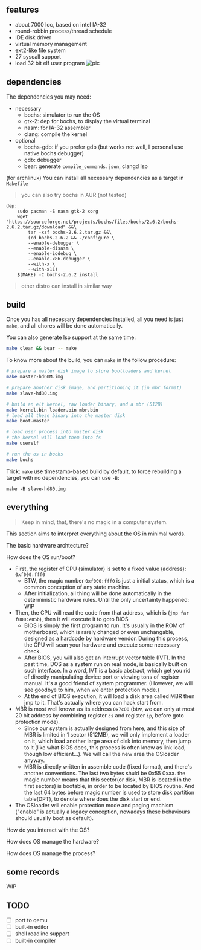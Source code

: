 ## features
- about 7000 loc, based on intel IA-32
- round-robbin process/thread schedule
- IDE disk driver
- virtual memory management
- ext2-like file system
- 27 syscall support
- load 32 bit elf user program
![pic](http://img.phanium.top/20230617161507.png)


## dependencies

The dependencies you may need:
- necessary
    - bochs: simulator to run the OS
    - gtk-2: dep for bochs, to display the virtual terminal
    - nasm: for IA-32 assembler
    - clang: compile the kernel
- optional
    - bochs-gdb: if you prefer gdb (but works not well, I personal use native bochs debugger)
    - gdb: debugger
    - bear: generate `compile_commands.json`, clangd lsp

(for archlinux) You can install all necessary dependencies as a target in `Makefile`
> you can also try bochs in AUR (not tested)
```make
dep:
	sudo pacman -S nasm gtk-2 xorg
	wget "https://sourceforge.net/projects/bochs/files/bochs/2.6.2/bochs-2.6.2.tar.gz/download" &&\
		tar -xzf bochs-2.6.2.tar.gz &&\
		(cd bochs-2.6.2 && ./configure \
		--enable-debugger \
		--enable-disasm \
		--enable-iodebug \
		--enable-x86-debugger \
		--with-x \
		--with-x11)
	$(MAKE) -C bochs-2.6.2 install
```

> other distro can install in similar way

## build

Once you has all necessary dependencies installed, all you need is just `make`, and all chores will be done automatically.

You can also generate lsp support at the same time:
```bash
make clean && bear -- make
```

To know more about the build, you can `make` in the follow procedure:
```bash
# prepare a master disk image to store bootloaders and kernel
make master-hd60M.img

# prepare another disk image, and partitioning it (in mbr format)
make slave-hd80.img

# build an elf kernel, raw loader binary, and a mbr (512B)
make kernel.bin loader.bin mbr.bin
# load all these binary into the master disk
make boot-master

# load user process into master disk
# the kernel will load them into fs
make userelf

# run the os in bochs
make bochs
```

Trick: `make` use timestamp-based build by default, to force rebuilding a target with no dependencies, you can use `-B`:
```
make -B slave-hd80.img
```

## everything

> Keep in mind, that, there's no magic in a computer system.

This section aims to interpret everything about the OS in minimal words.

The basic hardware archtecture?

How does the OS run/boot?
- First, the register of CPU (simulator) is set to a fixed value (address): `0xf000:fff0`
    - BTW, the magic number `0xf000:fff0` is just a initial status, which is a common conception of any state machine.
    - After initialization, all thing will be done automatically in the deterministic hardware rules. Until the only uncertainty happened: WIP
- Then, the CPU will read the code from that address, which is (`jmp far f000:e05b`), then it will execute it to goto BIOS
    - BIOS is simply the first program to run. It's usually in the ROM of motherboard, which is rarely changed or even unchangable, designed as a hardcode by hardware vendor. During this process, the CPU will scan your hardware and execute some necessary check.
    - After BIOS, you will also get an interrupt vector table (IVT). In the past time, DOS as a system run on real mode, is basically built on such interface. In a word, IVT is a basic abstract, which get you rid of directly manipulating device port or viewing tons of register manual. It's a good friend of system programmer. (However, we will see goodbye to him, when we enter protection mode.)
    - At the end of BIOS execution, it will load a disk area called MBR then jmp to it. That's actually where you can hack start from. 
- MBR is most well known as its address `0x7c00` (btw, we can only at most 20 bit address by combining register `cs` and register `ip`, before goto protection mode).
    - Since our system is actually designed from here, and this size of MBR is limited in 1 sector (512MB), we will only implement a loader on it, which load another large area of disk into memory, then jump to it (like what BIOS does, this process is often know as link load, though low efficient...). We will call the new area the OSloader anyway.
    - MBR is directly written in assemble code (fixed format), and there's another conventions. The last two bytes shuld be 0x55 0xaa. the magic number means that this sector(or disk, MBR is located in the first sectors) is bootable, in order to be located by BIOS routine. And the last 64 bytes before magic number is used to store disk partition table(DPT), to denote where does the disk start or end.
- The OSloader will enable protection mode and paging machism ("enable" is actually a legacy conception, nowadays these behaviours should usually boot as default).

How do you interact with the OS?

How does OS manage the hardware?

How does OS manage the process?

## some records
WIP

## TODO

- [ ] port to qemu
- [ ] built-in editor
- [ ] shell readline support
- [ ] built-in compiler
